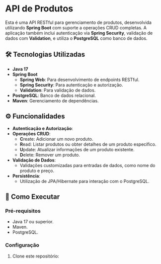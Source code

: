 # API de Produtos

Esta é uma API RESTful para gerenciamento de produtos, desenvolvida utilizando **Spring Boot** com suporte a operações CRUD completas. A aplicação também inclui autenticação via **Spring Security**, validação de dados com **Validation**, e utiliza o **PostgreSQL** como banco de dados.

## 🛠️ Tecnologias Utilizadas

- **Java 17**
- **Spring Boot**
  - **Spring Web**: Para desenvolvimento de endpoints RESTful.
  - **Spring Security**: Para autenticação e autorização.
  - **Validation**: Para validação de dados.
- **PostgreSQL**: Banco de dados relacional.
- **Maven**: Gerenciamento de dependências.

## ⚙️ Funcionalidades

- **Autenticação e Autorização**:
- **Operações CRUD**:
  - **C**reate: Adicionar um novo produto.
  - **R**ead: Listar produtos ou obter detalhes de um produto específico.
  - **U**pdate: Atualizar informações de um produto existente.
  - **D**elete: Remover um produto.
- **Validação de Dados**:
  - Validações customizadas para entradas de dados, como nome do produto e preço.
- **Persistência**:
  - Utilização de JPA/Hibernate para interação com o PostgreSQL.

## 🚀 Como Executar

### Pré-requisitos

- Java 17 ou superior.
- Maven.
- PostgreSQL.

### Configuração

1. Clone este repositório:
   ```bash
  

